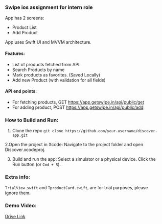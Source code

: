 ### Swipe ios assignment for intern role


App has 2 screens:
- Product List
- Add Product 

App uses Swift UI and MVVM architecture.


#### Features:
- List of products fetched from API
- Search Products by name
- Mark products as favorites. (Saved Locally)
- Add new Product (with validation for all fields)

#### API end points:

- For fetching products, GET https://app.getswipe.in/api/public/get
- For adding product, POST https://app.getswipe.in/api/public/add


### How to Build and Run:
1. Clone the repo
`git clone https://github.com/your-username/discover-app.git`

2.Open the project in Xcode:
Navigate to the project folder and open Discover.xcodeproj.

3. Build and run the app:
Select a simulator or a physical device.
Click the Run button (or `Cmd + R`).

### Extra info:
`TrialView.swift` and `TproductCard.swift`, are for trial purposes, please ignore them.


### Demo Video:
[Drive Link](https://drive.google.com/file/d/1ryXVhRY147PmZNMkMP0a7ZoCiGB2c7KH/view?usp=sharing)
